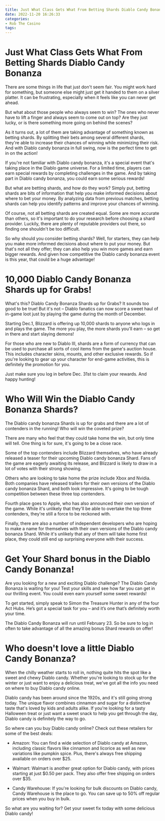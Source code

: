 ```yaml
---
title: Just What Class Gets What From Betting Shards Diablo Candy Bonanza
date: 2022-11-20 16:26:33
categories:
- Rob The Casino
tags:
---
```



#  Just What Class Gets What From Betting Shards Diablo Candy Bonanza

There are some things in life that just don't seem fair. You might work hard for something, but someone else might just get it handed to them on a silver platter. It can be frustrating, especially when it feels like you can never get ahead.

But what about those people who always seem to win? The ones who never have to lift a finger and always seem to come out on top? Are they just lucky, or is there something more going on behind the scenes?

As it turns out, a lot of them are taking advantage of something known as betting shards. By splitting their bets among several different shards, they're able to increase their chances of winning while minimizing their risk. And with Diablo candy bonanza in full swing, now is the perfect time to get in on the action!

If you're not familiar with Diablo candy bonanza, it's a special event that's taking place in the Diablo game universe. For a limited time, players can earn special rewards by completing challenges in the game. And by taking part in Diablo candy bonanza, you could earn some serious rewards!

But what are betting shards, and how do they work? Simply put, betting shards are bits of information that help you make informed decisions about where to bet your money. By analyzing data from previous matches, betting shards can help you identify patterns and improve your chances of winning.

Of course, not all betting shards are created equal. Some are more accurate than others, so it's important to do your research before choosing a shard provider. Luckily, there are plenty of reputable providers out there, so finding one shouldn't be too difficult.

So why should you consider betting shards? Well, for starters, they can help you make more informed decisions about where to put your money. But that's not all they offer; they can also help you win more games and earn bigger rewards. And given how competitive the Diablo candy bonanza event is this year, that could be a huge advantage!

#  10,000 Diablo Candy Bonanza Shards up for Grabs!

What's this? Diablo Candy Bonanza Shards up for Grabs? It sounds too good to be true! But it's not – Diablo fanatics can now score a sweet haul of in-game loot just by playing the game during the month of December.

Starting Dec.1, Blizzard is offering up 10,000 shards to anyone who logs in and plays the game. The more you play, the more shards you'll earn – so get in there and start slaying demons!

For those who are new to Diablo III, shards are a form of currency that can be used to purchase all sorts of cool items from the game's auction house. This includes character skins, mounts, and other exclusive rewards. So if you're looking to gear up your character for end-game activities, this is definitely the promotion for you.

Just make sure you log in before Dec. 31st to claim your rewards. And happy hunting!

#  Who Will Win the Diablo Candy Bonanza Shards?

The Diablo candy bonanza Shards is up for grabs and there are a lot of contenders in the running! Who will win the coveted prize?

There are many who feel that they could take home the win, but only time will tell. One thing is for sure, it's going to be a close race.

Some of the top contenders include Blizzard themselves, who have already released a teaser for their upcoming Diablo candy bonanza Shard. Fans of the game are eagerly awaiting its release, and Blizzard is likely to draw in a lot of votes with their strong showing.

Others who are looking to take home the prize include Xbox and Nvidia. Both companies have released trailers for their own versions of the Diablo candy bonanza Shard, and both look impressive. It's going to be tough competition between these three top contenders.

Fourth place goes to Apple, who has also announced their own version of the game. While it's unlikely that they'll be able to overtake the top three contenders, they're still a force to be reckoned with.

Finally, there are also a number of independent developers who are hoping to make a name for themselves with their own versions of the Diablo candy bonanza Shard. While it's unlikely that any of them will take home first place, they could still end up surprising everyone with their success.

#  Get Your Shard bonus in the Diablo Candy Bonanza!

Are you looking for a new and exciting Diablo challenge? The Diablo Candy Bonanza is waiting for you! Test your skills and see how far you can get in our thrilling event. You could even earn yourself some sweet rewards!

To get started, simply speak to Simon the Treasure Hunter in any of the four Act Hubs. He’s got a special task for you – and it’s one that’s definitely worth your time.

The Diablo Candy Bonanza will run until February 23. So be sure to log in often to take advantage of all the amazing bonus Shard rewards on offer!

#  Who doesn't love a little Diablo Candy Bonanza?

When the chilly weather starts to roll in, nothing quite hits the spot like a sweet and chewy Diablo candy. Whether you're looking to stock up for the winter or just want to enjoy a delicious treat, we've got all the info you need on where to buy Diablo candy online.

Diablo candy has been around since the 1920s, and it's still going strong today. The unique flavor combines cinnamon and sugar for a distinctive taste that's loved by kids and adults alike. If you're looking for a tasty Halloween treat or just want a sweet snack to help you get through the day, Diablo candy is definitely the way to go.

So where can you buy Diablo candy online? Check out these retailers for some of the best deals:

- Amazon: You can find a wide selection of Diablo candy at Amazon, including classic flavors like cinnamon and licorice as well as new variations like pumpkin spice. Plus, there's always free shipping available on orders over $25.

- Walmart: Walmart is another great option for Diablo candy, with prices starting at just $0.50 per pack. They also offer free shipping on orders over $35.

- Candy Warehouse: If you're looking for bulk discounts on Diablo candy, Candy Warehouse is the place to go. You can save up to 50% off regular prices when you buy in bulk.

So what are you waiting for? Get your sweet fix today with some delicious Diablo candy!